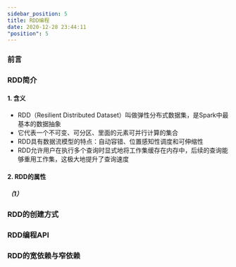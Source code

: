 ```yaml
---
sidebar_position: 5
title: RDD编程
date: 2020-12-28 23:44:11
"position": 5
---
```


### 前言

### RDD简介

#### 1. 含义

- RDD（Resilient Distributed Dataset）叫做弹性分布式数据集，是Spark中最基本的数据抽象
- 它代表一个不可变、可分区、里面的元素可并行计算的集合
- RDD具有数据流模型的特点：自动容错、位置感知性调度和可伸缩性
- RDD允许用户在执行多个查询时显式地将工作集缓存在内存中，后续的查询能够重用工作集，这极大地提升了查询速度


#### 2. RDD的属性

##### （1）

### RDD的创建方式

 

### RDD编程API




### RDD的宽依赖与窄依赖